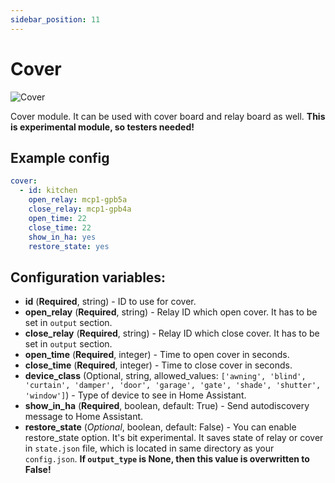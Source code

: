 ```yaml
---
sidebar_position: 11
---
```


# Cover

![Cover](/img/cover.png)

Cover module. It can be used with cover board and relay board as well.
**This is experimental module, so testers needed!**

## Example config

```yaml title="Example config"
cover:
  - id: kitchen
    open_relay: mcp1-gpb5a
    close_relay: mcp1-gpb4a
    open_time: 22
    close_time: 22
    show_in_ha: yes
    restore_state: yes
```

## Configuration variables:

- **id** (**Required**, string) - ID to use for cover.
- **open_relay** (**Required**, string) - Relay ID which open cover. It has to be set in `output` section.
- **close_relay** (**Required**, string) - Relay ID which close cover. It has to be set in `output` section.
- **open_time** (**Required**, integer) - Time to open cover in seconds.
- **close_time** (**Required**, integer) - Time to close cover in seconds.
- **device_class** (Optional, string, allowed_values: `['awning', 'blind', 'curtain', 'damper', 'door', 'garage', 'gate', 'shade', 'shutter', 'window']`) - Type of device to see in Home Assistant.
- **show_in_ha** (**Required**, boolean, default: True) - Send autodiscovery message to Home Assistant.
- **restore_state** (_Optional_, boolean, default: False) - You can enable restore_state option. It's bit experimental. It saves state of relay or cover in `state.json` file, which is located in same directory as your `config.json`. **If `output_type` is None, then this value is overwritten to False!**
